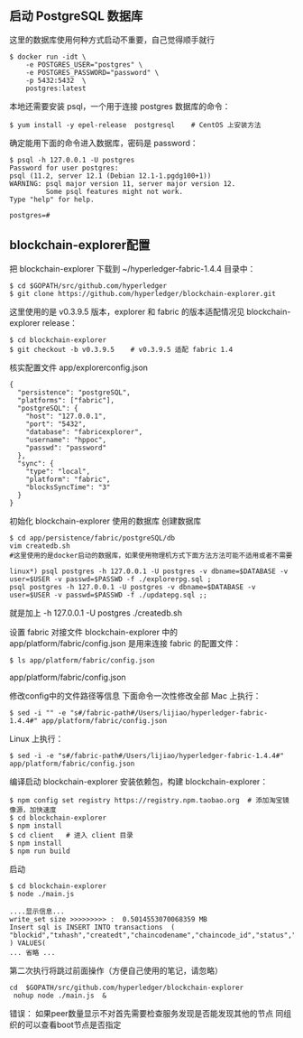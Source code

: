 ##  启动 PostgreSQL 数据库
这里的数据库使用何种方式启动不重要，自己觉得顺手就行
```shell
$ docker run -idt \
    -e POSTGRES_USER="postgres" \
    -e POSTGRES_PASSWORD="password" \
    -p 5432:5432  \
    postgres:latest
```
本地还需要安装 psql，一个用于连接 postgres 数据库的命令：
```shell
$ yum install -y epel-release  postgresql    # CentOS 上安装方法
```

确定能用下面的命令进入数据库，密码是 password：
```shell
$ psql -h 127.0.0.1 -U postgres
Password for user postgres:
psql (11.2, server 12.1 (Debian 12.1-1.pgdg100+1))
WARNING: psql major version 11, server major version 12.
         Some psql features might not work.
Type "help" for help.

postgres=#
```
## blockchain-explorer配置
把 blockchain-explorer 下载到 ~/hyperledger-fabric-1.4.4 目录中：
```shell
$ cd $GOPATH/src/github.com/hyperledger
$ git clone https://github.com/hyperledger/blockchain-explorer.git
```

这里使用的是 v0.3.9.5 版本，explorer 和 fabric 的版本适配情况见 blockchain-explorer release：
```shell
$ cd blockchain-explorer
$ git checkout -b v0.3.9.5    # v0.3.9.5 适配 fabric 1.4
```
核实配置文件 app/explorerconfig.json
```text
{
  "persistence": "postgreSQL",
  "platforms": ["fabric"],
  "postgreSQL": {
    "host": "127.0.0.1",
    "port": "5432",
    "database": "fabricexplorer",
    "username": "hppoc",
    "passwd": "password"
  },
  "sync": {
    "type": "local",
    "platform": "fabric",
    "blocksSyncTime": "3"
  }
}
```
初始化 blockchain-explorer 使用的数据库
创建数据库
```shell
$ cd app/persistence/fabric/postgreSQL/db
vim createdb.sh
#这里使用的是docker启动的数据库，如果使用物理机方式下面方法方法可能不适用或者不需要
```
```text
linux*) psql postgres -h 127.0.0.1 -U postgres -v dbname=$DATABASE -v user=$USER -v passwd=$PASSWD -f ./explorerpg.sql ;
psql postgres -h 127.0.0.1 -U postgres -v dbname=$DATABASE -v user=$USER -v passwd=$PASSWD -f ./updatepg.sql ;;
```
就是加上 -h 127.0.0.1 -U postgres
 ./createdb.sh

设置 fabric 对接文件
blockchain-explorer 中的 app/platform/fabric/config.json 是用来连接 fabric 的配置文件：
```shell
$ ls app/platform/fabric/config.json
```
app/platform/fabric/config.json

修改config中的文件路径等信息
下面命令一次性修改全部
Mac 上执行：
```shell
$ sed -i "" -e "s#/fabric-path#/Users/lijiao/hyperledger-fabric-1.4.4#" app/platform/fabric/config.json
```
Linux 上执行：
```shell
$ sed -i -e "s#/fabric-path#/Users/lijiao/hyperledger-fabric-1.4.4#" app/platform/fabric/config.json
```
编译启动 blockchain-explorer
安装依赖包，构建 blockchain-explorer：
```shell
$ npm config set registry https://registry.npm.taobao.org  # 添加淘宝镜像源，加快速度
$ cd blockchain-explorer
$ npm install
$ cd client   # 进入 client 目录
$ npm install
$ npm run build
```
启动
```shell
$ cd blockchain-explorer
$ node ./main.js
```
```text
....显示信息...
write_set size >>>>>>>>> :  0.5014553070068359 MB
Insert sql is INSERT INTO transactions  ( "blockid","txhash","createdt","chaincodename","chaincode_id","status","creator_msp_id","endorser_msp_id","type","read_set","write_set","channel_genesis_hash","validation_code","envelope_signature","payload_extension","creator_nonce","chaincode_proposal_input","endorser_signature","creator_id_bytes","payload_proposal_hash","endorser_id_bytes" ) VALUES( 
... 省略 ...
```
第二次执行将跳过前面操作（方便自己使用的笔记，请忽略）
```shell
cd  $GOPATH/src/github.com/hyperledger/blockchain-explorer
 nohup node ./main.js  &
```
错误：
如果peer数量显示不对首先需要检查服务发现是否能发现其他的节点
同组织的可以查看boot节点是否指定
